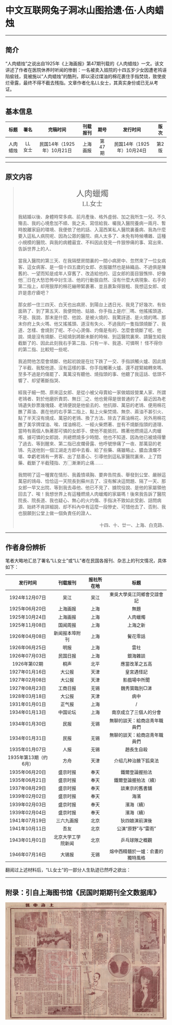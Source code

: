 # 中文互联网兔子洞冰山图拾遗·伍·人肉蜡烛

---

## 简介

“人肉蜡烛”之说出自1925年《上海画报》第47期刊载的《人肉蜡烛》一文。该文讲述了作者在医院休养时听闻的惨剧：一名被卖入妓院的十四五岁少女因遭老鸨诬陷偷钱，竟被施以“人肉蜡烛”的酷刑，即以浸过煤油的棉花裹住手指焚烧，致使皮烂骨露，最终不得不截去残指。文章作者化名LL女士，其真实身份或已无从考证。

---

## 基本信息

|  标题  |  署名  |        完稿时间        | 刊载报刊 |  期号  |        发行时间        | 版次  |
|:----:|:----:|:------------------:|:----:|:----:|:------------------:|:---:|
| 人肉蜡烛 | LL女士 | 民国14年（1925年）10月21日 | 上海画报 | 第47期 | 民国14年（1925年）10月24日 | 第2版 |

---

## 原文内容
 
> <div style="text-align: center; font-family: 宋体; font-size: 1.8em;">人肉蠟燭</div>
> 
> <div style="text-align: center; font-family: 宋体; font-size: 1.4em;">LL女士</div>
> <br>
> <div style="text-align: left; font-family: 宋体; font-size: 1em;">我結婚以後、身體時常多病、前月產後、格外虛弱、加之我所生一兒、不久殤去、我的心境愈加不順、我之夫、寫信給我、囑我入醫院養病一兩月、暫時脫離家庭的環境、我便依了他的話、入滬西某私人醫院裏養病、我為什麼要入這私人病院呢、因為公眾的醫院、病人太多了、未免有時候嘈雜、這種小規模的醫院、與我的病體最宜、不料因此發見一件狠慘痛的事、寫出來、告訴世界上的人、</div>
> <br>
> <div style="text-align: left; font-family: 宋体; font-size: 1em;">當我入醫院的第三天、在我隔壁房間裏的一間小病房中、忽然來了一位女病客、這女病客、是一個十四五歲的女郎、衣服雖然也是絲織品、不過俱是陳舊的、一望而知是成年人穿舊了、改造給他的、這女郎的面目狠憔悴、好像他▢日在大愁恐怖中討生活、他的行動狠自然、沒有什麼大病現象、右手的第二指上，却用狠厚的棉花繃帶緊裹著、並且裹紮得狠粗、我想這女郎、或許是患疔瘡吧？</div>
> <br>
> <div style="text-align: left; font-family: 宋体; font-size: 1em;">那女郎一住三四天、白天也出病房、到陽台上透日光、我見了好幾次、有些面熟了、到了第五天、我便問他、姑娘、你手指上是疔▢嗎、他搖搖頭道、不是、我說、那末是什麼、他說、是被火燒的、我驚訝道、是火燒的嗎、那末你府上失火嗎、他又搖搖頭、道沒有失火、不過我的一隻指頭燒斷了、我道、怎樣、會燒到了呢、不小心燙傷、灼傷是有的、怎麼會燒斷了呢、他說、燒是沒有燒斷、已經燒到將斷未斷的時候、到這醫院裏來、請醫生給我截斷了的、因此此刻我右手第二指、只有一半、我道、可憐啊！ 怪不得你的第二指、比較短一些呢、</div>
> <br>
> <div style="text-align: left; font-family: 宋体; font-size: 1em;">我追問他怎麼會燒斷、他起初說是在灶下跌了一交、手指誤觸火爐、因此燒了半截、我駁他道、沒有這樣的事、你手指觸著火爐、還不趕緊縮轉來嗎、至多不過是灼傷罷了、萬萬沒有聽他、燒指頭的事、他聽了我這話、低頭不響了、却望著斷指哭、</div>
> <br>
> <div style="text-align: left; font-family: 宋体; font-size: 1em;">經我子細一問、原來這女郎、是從小被父母賣給一家做娼妓營業人家、所謂老鴇者、對於他磨折責罰、無日▢之、他也覺得是很普通的了、最近因為老鴇遺失鈔票幾塊錢、老鴇便說是他偷去的、他抗辯、萬惡的老鴇、便用棉花醮了蔴油、裹在他的右手第二指上、點上火柴焚燒、無奈、蔴油不甚引火、點了半天沒有燒成、萬惡的老鴇、換了方法、除去了蔴油棉花、另外用棉花醮了美孚牌煤油、唉、煤油棉花、一經火柴燃著、豈有不燒斷指頭的道理、當時有兩個人執著那可憐的女郎手、使他不能抵抗、瞧著他燃燒這人肉蠟燭、據可憐的女郎說、共總燃燒多少時間、他也不知道、因為他已被燒得暈了過去、等到醒來、第二指已皮爛骨露、他呼號慘痛了一夜、那萬惡的老鴇、先送他到一個江湖走方郎中去看、給了些藥、痛雖略止、膿血潰爛不堪、幸虧老鴇有一男客、出了慈善心、引導他到這私家醫院裏來、上了悶藥、截斷了半截殘指、方▢漸漸的止痛……</div>
> <br>
> <div align="left">我問明了這一種實在情形、我義憤填胸、要奔告院長、舉發到公堂、嚴辦這萬惡的鴇母、恰恰這一天院長到蘇州去了、沒有解决這問題、隔了一天、那女郎一早又出院、等到我去尋他、他已不見了、據院役說、是他的家屬領他回去了、唉！我想世界上有這種燃燒人肉蠟燭的家屬嗎！後來我告訴了醫院院長、院長道、我也疑心、無心的火灼傷、手指决不致如此受創、詰問病源、始終不肯詳細說、却不料內中有這麼一段慘史、可惜他去了、否則、我也狠願到公堂上做一個負責任的證人、</div>
> <br>
> <div align="right">十四、十、廿一、上海、白克路、</div>

---

## 作者身份辨析

笔者大略地汇总了署名“LL女士”或“LL”者在民国各报刊、杂志上的刊文情况，具体如下：

|      发行时间      |   刊载报刊    | 报社所在地 |        标题        |
|:--------------:|:---------:|:-----:|:----------------:|
|  1924年12月07日   |    吴江     |  吴江   |  東吳大學吳江同鄉會交誼會記   |
|  1925年06月20日   |   上海画报    |  上海   |       	無題        |
|  1925年10月24日   |   上海画报    |  上海   |       人肉蠟燭       |
|  1925年11月08日   |   国闻周报    |  上海   |       上海之新       |
|  1926年04月08日   | 	新闻报本埠附刊  |  上海   |      	鬢花零話       |
|  1926年06月25日   |    明报     |  上海   |        雲社        |
|  1926年07月03日   |   民国日报    |  上海   |      	銀海雜談       |
|   1926年第02期    |    桐声     |  北平   |     應當改革之五高      |
|  1927年01月16日   |    大公报    |  天津   |      	皇宮遇怪記      |
|  1927年02月08日   |    大公报    |  天津   |     	影戲場中所聞      |
|  1927年08月23日   |   工商日报    |  无锡   |     	魏秀寳臨別▢涕     |
|  1928年03月18日   |    大公报    |  天津   |        病中        |
|  1931年01月01日   |    正气报    |  上海   |        /         |
|  1934年01月13日   |   中国论坛    |  上海   |   南京成立了三個人的分會    |
|  1934年01月30日   |    民报     |  无锡   |  無聊的談天：給商店靑年職員們  |
|  1934年01月31日   |    民报     |  无锡   |  無聊的談天：給商店靑年職員們  |
|  1935年01月07日   |    人报     |  无锡   |      趙長生自殺       |
| 1935年第13期（约6月） |    方舟     |  天津   |    介绍几种治腋下狐臭法    |
|  1935年06月20日   |   盛京时报    |  奉天   |     鐵爾登論握拍法      |
|  1935年06月21日   |   盛京时报    |  奉天   |   	鐵爾登論握拍法（續）    |
|  1937年08月29日   |   盛京时报    |  奉天   |     談東京的舊書舖      |
|  1939年02月02日   |   盛京时报    |  奉天   |        海濱        |
|  1939年02月03日   |   盛京时报    |  奉天   |      濱海（續）       |
|  1939年02月04日   |   盛京时报    |  奉天   |      濱海（續）       |
|  1941年07月19日   |   三六九画报   |  北京   |     狄四娘演前演後      |
|  1941年10月11日   |    吾友     |  北京   |   公演“原野”与“雷雨”    |
|  1943年01月01日   | 北京大学工学院新闻 |  北京   |     乒乓球隊之概觀      |
|  1946年07月16日   |    大锡报    |  无锡   | 熔中西精髓於一爐：俞畫的獨特風格 |

翻阅过上述材料后，“LL女士”的一部分人生轨迹已然呼之欲出：

---

## 附录：引自上海图书馆《民国时期期刊全文数据库》

![上海画报-第四十七期-中华民国十四年十月廿四日-第二版](resources/a47eab1f2e1e6322d7c0652471330d5931047f5eee75d91c33be9a6d76855774.jpg)
